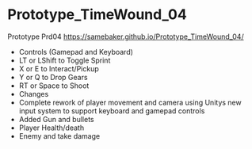 # Prototype_TimeWound_04
 Prototype Prd04
 https://samebaker.github.io/Prototype_TimeWound_04/
 
- Controls (Gamepad and Keyboard)
 - LT or LShift to Toggle Sprint
 - X or E to Interact/Pickup
 - Y or Q to Drop Gears
 - RT or Space to Shoot
- Changes
 - Complete rework of player movement and camera using Unitys new input system to support keyboard and gamepad controls
 - Added Gun and bullets 
 - Player Health/death
 - Enemy and take damage 
